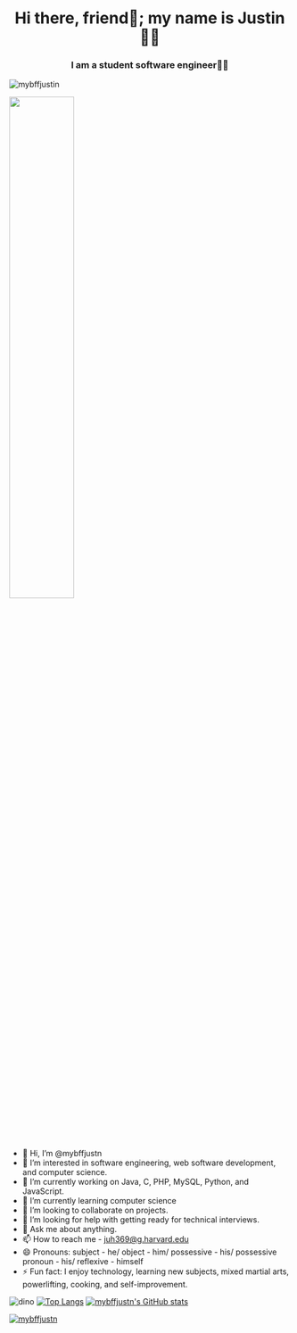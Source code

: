 <h1 align="center">Hi there, friend👋; my name is Justin👨‍💻</h1>
<h3 align="center">I am a student software engineer👨‍🎓</h3>

<p align="left"> <img src="https://komarev.com/ghpvc/?username=mybffjustn&label=Profile%20views&color=A41034&style=for-the-badge" alt="mybffjustin" /> </p>
<img src="https://github-readme-streak-stats.herokuapp.com/?user=mybffjustn&theme=shades-of-purple" width="48%" >

- 👋 Hi, I’m @mybffjustn
- 👀 I’m interested in software engineering, web software development, and computer science.
- 🔭 I’m currently working on Java, C, PHP, MySQL, Python, and JavaScript.
- 🌱 I’m currently learning computer science
- 💞️ I’m looking to collaborate on projects.
- 🤔 I’m looking for help with getting ready for technical interviews.
- 💬 Ask me about anything.
- 📫 How to reach me - juh369@g.harvard.edu
- 😄 Pronouns: subject - he/ object - him/ possessive - his/ possessive pronoun - his/ reflexive - himself
- ⚡ Fun fact: I enjoy technology, learning new subjects, mixed martial arts, powerlifting, cooking, and self-improvement.

<!---
mybffjustn/mybffjustn is a ✨ special ✨ repository because its `README.md` (this file) appears on your GitHub profile.
You can click the Preview link to take a look at your changes.
--->
![dino](https://user-images.githubusercontent.com/105669193/170132808-d2360ee4-139e-4059-a47d-ebf932120ead.gif)
[![Top Langs](https://github-readme-stats.vercel.app/api/top-langs/?username=mybffjustn&theme=shades-of-purple&langs_count=10)](https://github.com/mybffjustn/github-readme-stats)
[![mybffjustn's GitHub stats](https://github-readme-stats.vercel.app/api?username=mybffjustn&count_private=true&show_icons=true&theme=shades-of-purple)](https://github.com/mybffjustn/github-readme-stats)
<p align="left"> <a href="https://github.com/ryo-ma/github-profile-trophy"><img src="https://github-profile-trophy.vercel.app/?username=mybffjustn&theme=dark_lover" alt="mybffjustn" /></a> </p>
